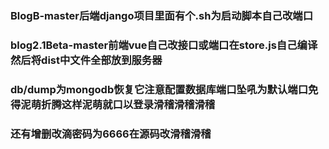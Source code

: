 ### BlogB-master后端django项目里面有个.sh为启动脚本自己改端口
### blog2.1Beta-master前端vue自己改接口或端口在store.js自己编译然后将dist中文件全部放到服务器
### db/dump为mongodb恢复它注意配置数据库端口坠吼为默认端口免得泥萌折腾这样泥萌就口以登录滑稽滑稽滑稽
### 还有增删改滴密码为6666在源码改滑稽滑稽
